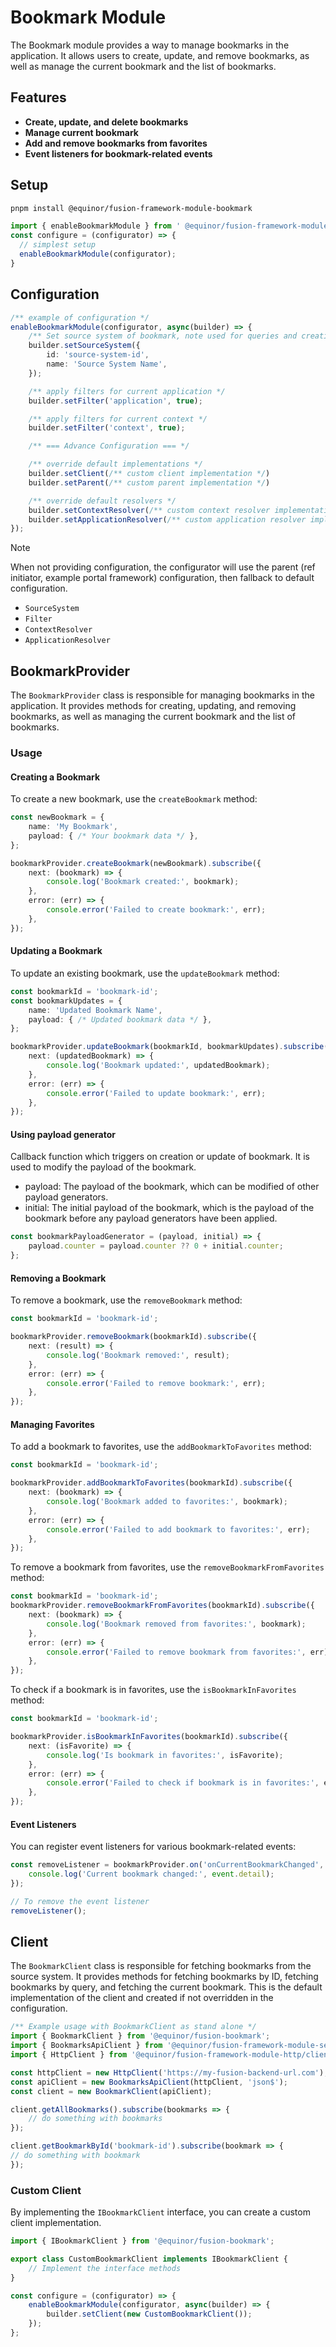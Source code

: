# Bookmark Module

The Bookmark module provides a way to manage bookmarks in the application. It allows users to create, update, and remove bookmarks, as well as manage the current bookmark and the list of bookmarks.

## Features

- **Create, update, and delete bookmarks**
- **Manage current bookmark**
- **Add and remove bookmarks from favorites**
- **Event listeners for bookmark-related events**

## Setup

```bash
pnpm install @equinor/fusion-framework-module-bookmark
```

```ts
import { enableBookmarkModule } from ' @equinor/fusion-framework-module-bookmark'
const configure = (configurator) => {
  // simplest setup
  enableBookmarkModule(configurator);
}
```

## Configuration
```ts
/** example of configuration */
enableBookmarkModule(configurator, async(builder) => {
    /** Set source system of bookmark, note used for queries and creation */
    builder.setSourceSystem({
        id: 'source-system-id',
        name: 'Source System Name',
    });

    /** apply filters for current application */
    builder.setFilter('application', true);

    /** apply filters for current context */
    builder.setFilter('context', true);

    /** === Advance Configuration === */

    /** override default implementations */
    builder.setClient(/** custom client implementation */)
    builder.setParent(/** custom parent implementation */)

    /** override default resolvers */
    builder.setContextResolver(/** custom context resolver implementation */)
    builder.setApplicationResolver(/** custom application resolver implementation */)
});
```


> [!NOTE]
> When not providing configuration, the configurator will use the parent (ref initiator, example portal framework) configuration, then fallback to default configuration.
> - `SourceSystem`
> - `Filter`
> - `ContextResolver` 
> - `ApplicationResolver`
> 

## BookmarkProvider

The `BookmarkProvider` class is responsible for managing bookmarks in the application. It provides methods for creating, updating, and removing bookmarks, as well as managing the current bookmark and the list of bookmarks.

### Usage


#### Creating a Bookmark

To create a new bookmark, use the `createBookmark` method:

```ts
const newBookmark = {
    name: 'My Bookmark',
    payload: { /* Your bookmark data */ },
};

bookmarkProvider.createBookmark(newBookmark).subscribe({
    next: (bookmark) => {
        console.log('Bookmark created:', bookmark);
    },
    error: (err) => {
        console.error('Failed to create bookmark:', err);
    },
});
```


#### Updating a Bookmark

To update an existing bookmark, use the `updateBookmark` method:

```ts
const bookmarkId = 'bookmark-id';
const bookmarkUpdates = {
    name: 'Updated Bookmark Name',
    payload: { /* Updated bookmark data */ },
};

bookmarkProvider.updateBookmark(bookmarkId, bookmarkUpdates).subscribe({
    next: (updatedBookmark) => {
        console.log('Bookmark updated:', updatedBookmark);
    },
    error: (err) => {
        console.error('Failed to update bookmark:', err);
    },
});
```

#### Using payload generator

Callback function which triggers on creation or update of bookmark. It is used to modify the payload of the bookmark.

- payload: The payload of the bookmark, which can be modified of other payload generators.
- initial: The initial payload of the bookmark, which is the payload of the bookmark before any payload generators have been applied.

```ts
const bookmarkPayloadGenerator = (payload, initial) => {
    payload.counter = payload.counter ?? 0 + initial.counter;
};
```

#### Removing a Bookmark

To remove a bookmark, use the `removeBookmark` method:

```ts
const bookmarkId = 'bookmark-id';

bookmarkProvider.removeBookmark(bookmarkId).subscribe({
    next: (result) => {
        console.log('Bookmark removed:', result);
    },
    error: (err) => {
        console.error('Failed to remove bookmark:', err);
    },
});
```


#### Managing Favorites

To add a bookmark to favorites, use the `addBookmarkToFavorites` method:

```ts
const bookmarkId = 'bookmark-id';

bookmarkProvider.addBookmarkToFavorites(bookmarkId).subscribe({
    next: (bookmark) => {
        console.log('Bookmark added to favorites:', bookmark);
    },
    error: (err) => {
        console.error('Failed to add bookmark to favorites:', err);
    },
});
```

To remove a bookmark from favorites, use the `removeBookmarkFromFavorites` method:

```ts
const bookmarkId = 'bookmark-id';
bookmarkProvider.removeBookmarkFromFavorites(bookmarkId).subscribe({
    next: (bookmark) => {
        console.log('Bookmark removed from favorites:', bookmark);
    },
    error: (err) => {
        console.error('Failed to remove bookmark from favorites:', err);
    },
});
```


To check if a bookmark is in favorites, use the `isBookmarkInFavorites` method:

```ts
const bookmarkId = 'bookmark-id';

bookmarkProvider.isBookmarkInFavorites(bookmarkId).subscribe({
    next: (isFavorite) => {
        console.log('Is bookmark in favorites:', isFavorite);
    },
    error: (err) => {
        console.error('Failed to check if bookmark is in favorites:', err);
    },
});
```


#### Event Listeners

You can register event listeners for various bookmark-related events:

```ts
const removeListener = bookmarkProvider.on('onCurrentBookmarkChanged', (event) => {
    console.log('Current bookmark changed:', event.detail);
});

// To remove the event listener
removeListener();
```

## Client

The `BookmarkClient` class is responsible for fetching bookmarks from the source system. It provides methods for fetching bookmarks by ID, fetching bookmarks by query, and fetching the current bookmark. This is the default implementation of the client and created if not overridden in the configuration.

```ts
/** Example usage with BookmarkClient as stand alone */
import { BookmarkClient } from '@equinor/fusion-bookmark';
import { BookmarksApiClient } from '@equinor/fusion-framework-module-services/bookmarks';
import { HttpClient } from '@equinor/fusion-framework-module-http/client';

const httpClient = new HttpClient('https://my-fusion-backend-url.com');
const apiClient = new BookmarksApiClient(httpClient, 'json$');
const client = new BookmarkClient(apiClient);

client.getAllBookmarks().subscribe(bookmarks => {
    // do something with bookmarks
});

client.getBookmarkById('bookmark-id').subscribe(bookmark => {
// do something with bookmark
});
```

### Custom Client

By implementing the `IBookmarkClient` interface, you can create a custom client implementation.

```typescript
import { IBookmarkClient } from '@equinor/fusion-bookmark';

export class CustomBookmarkClient implements IBookmarkClient {
    // Implement the interface methods
}

const configure = (configurator) => {
    enableBookmarkModule(configurator, async(builder) => {
        builder.setClient(new CustomBookmarkClient());
    });
};
```

